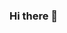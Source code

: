### Hi there 👋

<!--
**JoClaSS/JoClass** is a ✨ _special_ ✨ repository because its `README.md` (this file) appears on your GitHub profile.

Here are some ideas to get you started:

- 🔭 I’m currently working on ...
- 🌱 I’m currently learning ...
- 👯 I’m looking to collaborate on ...
- 🤔 I’m looking for help with ...
- 💬 Ask me about ...
- 📫 How to reach me: ...
- 😄 Pronouns: ...
- ⚡ Fun fa

<div align="center">
  <a href="https://github.com/JoClaSS">
  <img height="180em" src="https://github-readme-stats.vercel.app/api?username=JoClaSS&show_icons=true&theme=dracula&include_all_commits=true&count_private=true"/>
  <img height="180em" src="https://github-readme-stats.vercel.app/api/top-langs/?username=JoClaSS&layout=compact&langs_count=7&theme=dracula"/>
</div>ct: ...
-->

